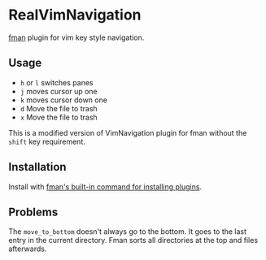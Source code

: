 # RealVimNavigation
[fman](https://fman.io) plugin for vim key style navigation.

## Usage
 * `h` or `l` switches panes
 * `j` moves cursor up one
 * `k` moves cursor down one
 * `d` Move the file to trash
 * `x` Move the file to trash


This is a modified version of VimNavigation plugin for fman without the `shift` key requirement.

## Installation

Install with [fman's built-in command for installing plugins](https://fman.io/docs/installing-plugins).

## Problems

The `move_to_bottom` doesn't always go to the bottom. It goes to the last entry in the current directory. Fman sorts all directories at the top and files afterwards.
